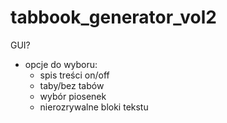 # tabbook_generator_vol2


GUI?
- opcje do wyboru:
  - spis treści on/off
  - taby/bez tabów
  - wybór piosenek
  - nierozrywalne bloki tekstu
